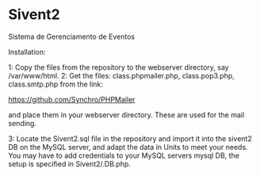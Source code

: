 # Sivent2
Sistema de Gerenciamento de Eventos


Installation:

1: Copy the files from the repository to the webserver directory, say /var/www/html.
2: Get the files: class.phpmailer.php, class.pop3.php, class.smtp.php from the link:

https://github.com/Synchro/PHPMailer

and place them in your webserver directory. These are used for the mail sending.

3: Locate the Sivent2.sql file in the repository and import it into the sivent2 DB on the MySQL server, and adapt the data in Units to meet your needs. You may have to add credentials to your MySQL servers mysql DB, the setup is specified in Sivent2/.DB.php.
